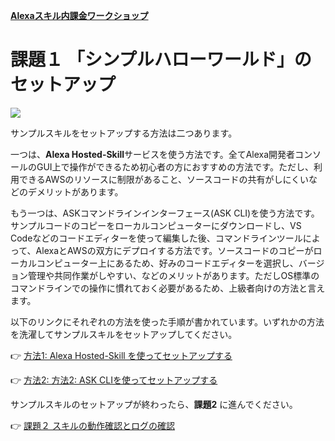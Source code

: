 **[Alexaスキル内課金ワークショップ](../README.md)**

# 課題１ 「シンプルハローワールド」のセットアップ
<img src="https://m.media-amazon.com/images/G/01/mobile-apps/dex/alexa/alexa-skills-kit/tutorials/quiz-game/header._TTH_.png" />

サンプルスキルをセットアップする方法は二つあります。

一つは、**Alexa Hosted-Skill**サービスを使う方法です。全てAlexa開発者コンソールのGUI上で操作ができるため初心者の方におすすめの方法です。ただし、利用できるAWSのリソースに制限があること、ソースコードの共有がしにくいなどのデメリットがあります。

もう一つは、ASKコマンドラインインターフェース(ASK CLI)を使う方法です。サンプルコードのコピーをローカルコンピューターにダウンロードし、VS Codeなどのコードエディターを使って編集した後、コマンドラインツールによって、AlexaとAWSの双方にデプロイする方法です。ソースコードのコピーがローカルコンピューター上にあるため、好みのコードエディターを選択し、バージョン管理や共同作業がしやすい、などのメリットがあります。ただしOS標準のコマンドラインでの操作に慣れておく必要があるため、上級者向けの方法と言えます。

以下のリンクにそれぞれの方法を使った手順が書かれています。いずれかの方法を洗濯してサンプルスキルをセットアップしてください。

:point_right: [方法1: Alexa Hosted-Skill を使ってセットアップする](./1-1-setup-using-alexa-hosted.md)

:point_right: [方法2: 方法2: ASK CLIを使ってセットアップする](./1-2-setup-using-ask-cli.md)


サンプルスキルのセットアップが終わったら、**課題2** に進んでください。

:point_right: [課題２ スキルの動作確認とログの確認]()